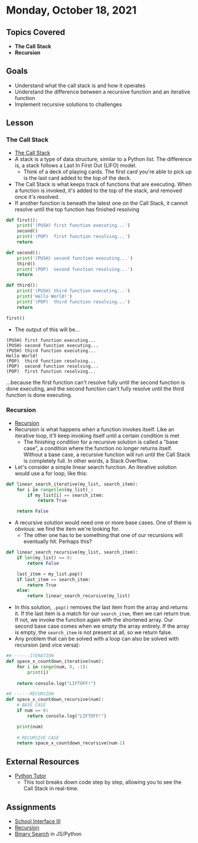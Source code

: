 # Monday, October 18, 2021

## Topics Covered
- **The Call Stack**
- **Recursion**

## Goals
- Understand what the call stack is and how it operates
- Understand the difference between a recursive function and an iterative function
- Implement recursive solutions to challenges

## Lesson

### The Call Stack
- [The Call Stack](https://docs.google.com/presentation/d/123b2TsW6k0OfvBOH4fmVkKUq7xT3WZ1SEWEUBpfnrqc/edit?usp=sharing)
- A stack is a type of data structure, similar to a Python list. The difference is, a stack follows a Last In First Out (LIFO) model.
  - Think of a deck of playing cards. The first card you're able to pick up is the last card added to the top of the deck.
- The Call Stack is what keeps track of functions that are executing. When a function is invoked, it's added to the top of the stack, and removed once it's resolved.
- If another function is beneath the latest one on the Call Stack, it cannot resolve until the top function has finished resolving
```python
def first():
    print('(PUSH) first function executing...')
    second()
    print('(POP)  first function resolving...')
    return

def second():
    print('(PUSH) second function executing...')
    third()
    print('(POP)  second function resolving...')
    return

def third():
    print('(PUSH) third function executing...')
    print('Hello World!')
    print('(POP)  third function resolving...')
    return

first()
```

- The output of this will be...
```
(PUSH) first function executing...
(PUSH) second function executing...
(PUSH) third function executing...
Hello World!
(POP)  third function resolving...
(POP)  second function resolving...
(POP)  first function resolving...    
```
...because the first function can't resolve fully until the second function is done executing, and the second function can't fully resolve until the third function is done executing.

### Recursion

- [Recursion](../page-resources/recursion.pdf)
- Recursion is what happens when a function invokes itself. Like an iterative loop, it'll keep invoking itself until a certain condition is met
  - The finishing condition for a recursive solution is called a "base case", a condition where the function no longer returns itself. Without a base case, a recursive function will run until the Call Stack is completely full. In other words, a Stack Overflow.
- Let's consider a simple linear search function. An iterative solution would use a for loop, like this:
```python
def linear_search_iterative(my_list, search_item):
    for i in range(len(my_list)_:
        if my_list[i] == search_item:
            return True

    return False
```
- A recursive solution would need one or more base cases. One of them is obvious: we find the item we're looking for.
  - The other one has to be something that one of our recursions will eventually hit. Perhaps this?
```python
def linear_search_recursive(my_list, search_item):
    if len(my_list) == 0:
        return False

    last_item = my_list.pop()
    if last_item == search_item:
        return True
    else:
        return linear_search_recursive(my_list)

```
- In this solution, `.pop()` removes the last item from the array and returns it. If the last item is a match for our `search_item`, then we can return true. If not, we invoke the function again with the shortened array. Our second base case comes when we empty the array entirely. If the array is empty, the `search_item` is not present at all, so we return false.
- Any problem that can be solved with a loop can also be solved with recursion (and vice versa):
```python
## ------ITERATION
def space_x_countdown_iterative(num):
    for i in range(num, 0, -1):
        print(i)
    
    return console.log("LIFTOFF!")

## ------RECURSION
def space_x_countdown_recursive(num):
    # BASE CASE
    if num == 0:
        return console.log("LIFTOFF!")

    print(num)
    
    # RECURSIVE CASE
    return space_x_countdown_recursive(num-1)
```

## External Resources
- [Python Tutor](http://www.pythontutor.com/visualize.html#mode=edit)
  - This tool breaks down code step by step, allowing you to see the Call Stack in real-time.

## Assignments
- [School Interface III](https://github.com/papaplatoon/oop-school-interface-iii)
- [Recursion](https://github.com/papaplatoon/algo-recursion)
- [Binary Search](https://github.com/papaplatoon/algo-binary-search) in JS/Python

